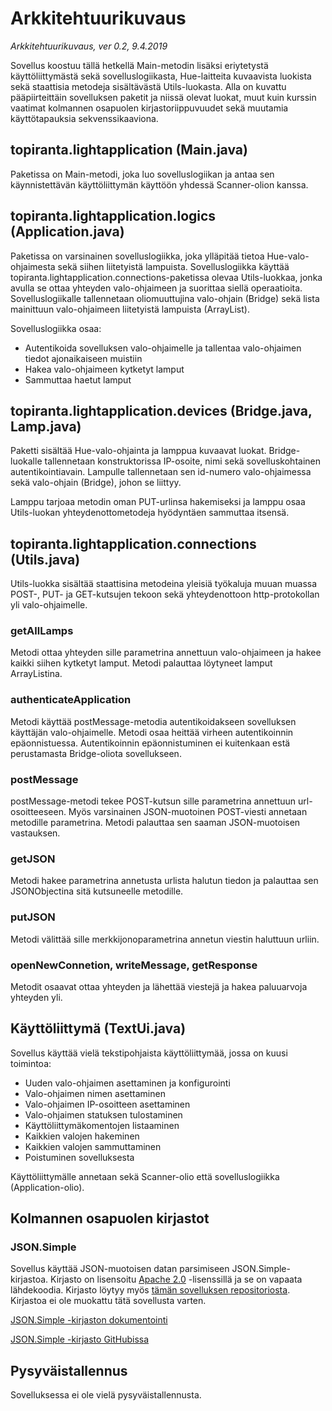 # Arkkitehtuurikuvaus

*Arkkitehtuurikuvaus, ver 0.2, 9.4.2019*

Sovellus koostuu tällä hetkellä Main-metodin lisäksi eriytetystä käyttöliittymästä sekä sovelluslogiikasta, Hue-laitteita kuvaavista luokista sekä staattisia metodeja sisältävästä Utils-luokasta. Alla on kuvattu pääpiirteittäin sovelluksen paketit ja niissä olevat luokat, muut kuin kurssin vaatimat kolmannen osapuolen kirjastoriippuvuudet sekä muutamia käyttötapauksia sekvenssikaaviona.

## topiranta.lightapplication (Main.java)

Paketissa on Main-metodi, joka luo sovelluslogiikan ja antaa sen käynnistettävän käyttöliittymän käyttöön yhdessä Scanner-olion kanssa.

## topiranta.lightapplication.logics (Application.java)

Paketissa on varsinainen sovelluslogiikka, joka ylläpitää tietoa Hue-valo-ohjaimesta sekä siihen liitetyistä lampuista. Sovelluslogiikka käyttää topiranta.lightapplication.connections-paketissa olevaa Utils-luokkaa, jonka avulla se ottaa yhteyden valo-ohjaimeen ja suorittaa siellä operaatioita. Sovelluslogiikalle tallennetaan oliomuuttujina valo-ohjain (Bridge) sekä lista mainittuun valo-ohjaimeen liitetyistä lampuista (ArrayList<Lamp>).

Sovelluslogiikka osaa:

* Autentikoida sovelluksen valo-ohjaimelle ja tallentaa valo-ohjaimen tiedot ajonaikaiseen muistiin
* Hakea valo-ohjaimeen kytketyt lamput
* Sammuttaa haetut lamput

## topiranta.lightapplication.devices (Bridge.java, Lamp.java)

Paketti sisältää Hue-valo-ohjainta ja lamppua kuvaavat luokat. Bridge-luokalle tallennetaan konstruktorissa IP-osoite, nimi sekä sovelluskohtainen autentikointiavain. Lampulle tallennetaan sen id-numero valo-ohjaimessa sekä valo-ohjain (Bridge), johon se liittyy.

Lamppu tarjoaa metodin oman PUT-urlinsa hakemiseksi ja lamppu osaa Utils-luokan yhteydenottometodeja hyödyntäen sammuttaa itsensä.

## topiranta.lightapplication.connections (Utils.java)

Utils-luokka sisältää staattisina metodeina yleisiä työkaluja muuan muassa POST-, PUT- ja GET-kutsujen tekoon sekä yhteydenottoon http-protokollan 
yli valo-ohjaimelle.

### getAllLamps

Metodi ottaa yhteyden sille parametrina annettuun valo-ohjaimeen ja hakee kaikki siihen kytketyt lamput. Metodi palauttaa löytyneet lamput ArrayListina.

### authenticateApplication

Metodi käyttää postMessage-metodia autentikoidakseen sovelluksen käyttäjän valo-ohjaimelle. Metodi osaa heittää 
virheen autentikoinnin epäonnistuessa. Autentikoinnin epäonnistuminen ei kuitenkaan estä perustamasta Bridge-oliota 
sovellukseen.



### postMessage

postMessage-metodi tekee POST-kutsun sille parametrina annettuun url-osoitteeseen. Myös varsinainen 
JSON-muotoinen POST-viesti annetaan metodille parametrina. Metodi palauttaa sen saaman JSON-muotoisen vastauksen.

### getJSON

Metodi hakee parametrina annetusta urlista halutun tiedon ja palauttaa sen JSONObjectina sitä kutsuneelle metodille.

### putJSON

Metodi välittää sille merkkijonoparametrina annetun viestin haluttuun urliin.

### openNewConnetion, writeMessage, getResponse

Metodit osaavat ottaa yhteyden ja lähettää viestejä ja hakea paluuarvoja yhteyden yli.

## Käyttöliittymä (TextUi.java)

Sovellus käyttää vielä tekstipohjaista käyttöliittymää, jossa on kuusi toimintoa:

* Uuden valo-ohjaimen asettaminen ja konfigurointi
* Valo-ohjaimen nimen asettaminen
* Valo-ohjaimen IP-osoitteen asettaminen
* Valo-ohjaimen statuksen tulostaminen
* Käyttöliittymäkomentojen listaaminen
* Kaikkien valojen hakeminen
* Kaikkien valojen sammuttaminen
* Poistuminen sovelluksesta

Käyttöliittymälle annetaan sekä Scanner-olio että sovelluslogiikka (Application-olio).

## Kolmannen osapuolen kirjastot

### JSON.Simple

Sovellus käyttää JSON-muotoisen datan parsimiseen JSON.Simple-kirjastoa. Kirjasto on lisensoitu [Apache 
2.0](http://www.apache.org/licenses/LICENSE-2.0) -lisenssillä ja se on vapaata lähdekoodia. Kirjasto löytyy myös 
[tämän sovelluksen 
repositoriosta](https://github.com/topiranta/ot-harjoitustyo/tree/master/light-application/external-libraries/json-simple). 
Kirjastoa ei ole muokattu tätä sovellusta varten.

[JSON.Simple -kirjaston dokumentointi](https://code.google.com/archive/p/json-simple/)

[JSON.Simple -kirjasto GitHubissa](https://github.com/fangyidong/json-simple)

## Pysyväistallennus

Sovelluksessa ei ole vielä pysyväistallennusta.

